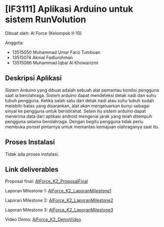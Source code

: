 # [IF3111] Aplikasi Arduino untuk sistem RunVolution

Dibuat oleh: Al Force (Kelompok II-10)

Anggota:
- 13515050 Muhammad Umar Fariz Tumbuan
- 13515074 Akmal Fadlurohman
- 13515086 Muhammad Iqbal Al Khowarizmi

## Deskripsi Aplikasi
Sistem Arduino yang dibuat adalah sebuah alat pemantau kondisi pengguna saat ia berolahraga. Sistem arduino dapat mendeteksi detak nadi dan suhu tubuh pengguna. Ketika salah satu dari detak nadi atau suhu tubuh sudah melebihi batas yang disarankan, alat akan mengeluarkan bunyi sebagai sinyal ke pengguna untuk beristirahat. Selain itu sistem arduino dapat menerima data dari aplikasi android mengenai jarak yang telah ditempuh pengguna selama berolahraga. Dengan begitu pengguna tidak perlu membuka ponsel pintarnya untuk memantau kemajuan olahraganya saat itu.

## Proses Instalasi
Tidak ada proses instalasi.

## Link deliverables

Proposal final: [AlForce_K2_ProposalFinal](https://docs.google.com/document/d/1V7v1A0Yv3wBObHkuB4uoxe1fvuwqrJodEdQg2imfISI/edit)

Laporan Milestone 1: [AlForce_K2_LaporanMilestone1](https://docs.google.com/document/d/1ztAnHrpOsDVIttDFxOLZ1mHYQTqGlcVDkOUHYdpu-7A/edit)

Laporan Milestone 2: [AlForce_K2_LaporanMilestone2](https://docs.google.com/document/d/1rOb_GKqAGTc0HxeP6_VpjdWk6TjbFsjuWpiHXfhpt84/edit)

Laporan Milestone 3: [AlForce_K2_LaporanMilestone3](https://docs.google.com/document/d/1oqIZk0zwlun7qme37m05yJCfSNqpbo5fGeo0A4BAHoA/edit#)

Video Demo: [AlForce_K2_DemoVideo](www.youtube.com)

